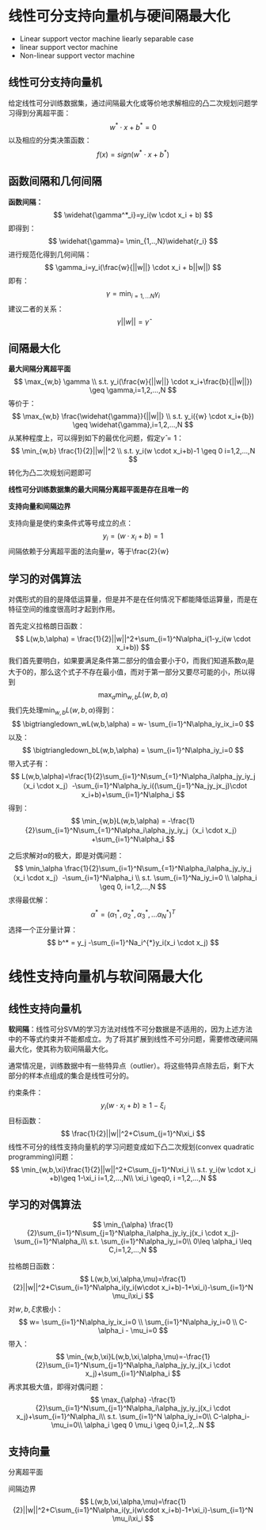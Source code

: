 # 线性可分支持向量机与硬间隔最大化

- Linear support vector machine liearly separable case
- linear support vector machine
- Non-linear support vector machine



## 线性可分支持向量机

给定线性可分训练数据集，通过间隔最大化或等价地求解相应的凸二次规划问题学习得到分离超平面：
$$
w^* \cdot x + b ^* = 0
$$
以及相应的分类决策函数：
$$
f(x)=sign(w^* \cdot x + b ^*)
$$

## 函数间隔和几何间隔

**函数间隔：**
$$
\widehat{\gamma^*_i}=y_i(w \cdot x_i + b)
$$
即得到：
$$
\widehat{\gamma}= \min_{1,..,N}\widehat{r_i}
$$
进行规范化得到几何间隔：
$$
\gamma_i=y_i(\frac{w}{||w||} \cdot x_i + b||w||)
$$
即有：
$$
\gamma= \min_{i=1,...N}\gamma_i
$$
建议二者的关系：
$$
\gamma ||w|| = \widehat{\gamma}
$$

## 间隔最大化

**最大间隔分离超平面**
$$
\max_{w,b} \gamma \\
s.t. y_i(\frac{w}{||w||} \cdot x_i+\frac{b}{||w||}) \geq \gamma,i=1,2,...,N
$$
等价于：
$$
\max_{w,b} \frac{\widehat{\gamma}}{||w||} \\
s.t. y_i({w} \cdot x_i+{b}) \geq \widehat{\gamma},i=1,2,...,N
$$
从某种程度上，可以得到如下的最优化问题，假定$\widehat{\gamma}=1$：
$$
\min_{w,b} \frac{1}{2}||w||^2 \\
s.t. y_i(w \cdot x_i+b)-1 \geq 0 i=1,2,...,N
$$
转化为凸二次规划问题即可

**线性可分训练数据集的最大间隔分离超平面是存在且唯一的**

**支持向量和间隔边界**

支持向量是使约束条件式等号成立的点：
$$
y_i = (w \cdot x_i + b)=1
$$
间隔依赖于分离超平面的法向量$w$，等于\frac{2}{w}

## 学习的对偶算法

对偶形式的目的是降低运算量，但是并不是在任何情况下都能降低运算量，而是在特征空间的维度很高时才起到作用。

首先定义拉格朗日函数：
$$
L(w,b,\alpha) = \frac{1}{2}||w||^2+\sum_{i=1}^N\alpha_i(1-y_i(w \cdot x_i+b))
$$
我们首先要明白，如果要满足条件第二部分的值会要小于0，而我们知道系数$\alpha_i$是大于0的，那么这个式子不存在最小值，而对于第一部分又要尽可能的小，所以得到
$$
\max_a\min_{w,b}L(w,b,\alpha)
$$
我们先处理$\min_{w,b}L(w,b,\alpha)$得到：
$$
\bigtriangledown_wL(w,b,\alpha) = w- \sum_{i=1}^N\alpha_iy_ix_i=0
$$
以及：
$$
\bigtriangledown_bL(w,b,\alpha) = \sum_{i=1}^N\alpha_iy_i=0
$$
带入式子有：
$$
L(w,b,\alpha)=\frac{1}{2}\sum_{i=1}^N\sum_{=1}^N\alpha_i\alpha_jy_iy_j（x_i \cdot x_j）-\sum_{i=1}^N\alpha_iy_i((\sum_{j=1}^Na_jy_jx_j)\cdot x_i+b)+\sum_{i=1}^N\alpha_i
$$
得到：
$$
\min_{w,b}L(w,b,\alpha) = -\frac{1}{2}\sum_{i=1}^N\sum_{=1}^N\alpha_i\alpha_jy_iy_j（x_i \cdot x_j）+\sum_{i=1}^N\alpha_i
$$


之后求解对$\alpha$的极大，即是对偶问题：
$$
\min_\alpha \frac{1}{2}\sum_{i=1}^N\sum_{=1}^N\alpha_i\alpha_jy_iy_j（x_i \cdot x_j）-\sum_{i=1}^N\alpha_i \\
s.t. \sum_{i=1}^Na_iy_i=0 \\
\alpha_i \geq 0, i=1,2,...,N
$$
求得最优解：
$$
\alpha ^* = (\alpha_1^*,\alpha_2^*,\alpha_3^*,...\alpha_N^*)^T
$$
选择一个正分量计算：
$$
b^* = y_j -\sum_{i=1}^Na_i^{*}y_i(x_i \cdot x_j)
$$

# 线性支持向量机与软间隔最大化

## 线性支持向量机

**软间隔**：线性可分SVM的学习方法对线性不可分数据是不适用的，因为上述方法中的不等式约束并不能都成立。为了将其扩展到线性不可分问题，需要修改硬间隔最大化，使其称为软间隔最大化。

通常情况是，训练数据中有一些特异点（outlier）。将这些特异点除去后，剩下大部分的样本点组成的集合是线性可分的。

约束条件：
$$
y_i(w \cdot x_i +b) \geq 1-\xi_i
$$
目标函数：
$$
\frac{1}{2}||w||^2+C\sum_{j=1}^N\xi_i
$$
线性不可分的线性支持向量机的学习问题变成如下凸二次规划(convex quadratic programming)问题：
$$
\min_{w,b,\xi}\frac{1}{2}||w||^2+C\sum_{j=1}^N\xi_i \\
s.t. y_i(w \cdot x_i +b)\geq 1-\xi_i i=1,2,...,N\\
\xi_i \geq0, i =1,2,...,N
$$

## 学习的对偶算法

$$
\min_{\alpha} \frac{1}{2}\sum_{i=1}^N\sum_{j=1}^N\alpha_i\alpha_jy_iy_j(x_i \cdot x_j)-\sum_{i=1}^N\alpha_i\\
s.t. \sum_{i=1}^N\alpha_iy_i=0\\
0\leq \alpha_i \leq C,i=1,2,...,N
$$

拉格朗日函数：
$$
L(w,b,\xi,\alpha,\mu)=\frac{1}{2}||w||^2+C\sum_{i=1}^N\alpha_i(y_i(w\cdot x_i+b)-1+\xi_i)-\sum_{i=1}^N \mu_i\xi_i
$$
对$w,b,\xi$求极小：
$$
w= \sum_{i=1}^N\alpha_iy_ix_i=0 \\
\sum_{i=1}^N\alpha_iy_i=0 \\
C-\alpha_i - \mu_i=0
$$
带入：
$$
\min_{w,b,\xi}L(w,b,\xi,\alpha,\mu)=-\frac{1}{2}\sum_{i=1}^N\sum_{j=1}^N\alpha_i\alpha_jy_iy_j(x_i \cdot x_j)+\sum_{i=1}^N\alpha_i
$$
再求其极大值，即得对偶问题：
$$
\max_{\alpha} -\frac{1}{2}\sum_{i=1}^N\sum_{j=1}^N\alpha_i\alpha_jy_iy_j(x_i \cdot x_j)+\sum_{i=1}^N\alpha_i\\
s.t. \sum_{i=1}^N \alpha_iy_i=0\\
C-\alpha_i-\mu_i=0\\
\alpha_i \geq 0
\mu_i \geq 0,i=1,2,..N
$$

## 支持向量

分离超平面

间隔边界
$$
L(w,b,\xi,\alpha,\mu)=\frac{1}{2}||w||^2+C\sum_{i=1}^N\alpha_i(y_i(w\cdot x_i+b)-1+\xi_i)-\sum_{i=1}^N \mu_i\xi_i
$$


















































